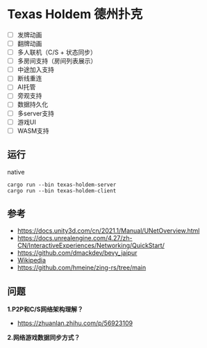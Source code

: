 # Texas Holdem 德州扑克
- [ ] 发牌动画
- [ ] 翻牌动画
- [ ] 多人联机（C/S + 状态同步）
- [ ] 多房间支持（房间列表展示）
- [ ] 中途加入支持
- [ ] 断线重连
- [ ] AI托管
- [ ] 旁观支持
- [ ] 数据持久化
- [ ] 多server支持
- [ ] 游戏UI
- [ ] WASM支持

## 运行
native
```
cargo run --bin texas-holdem-server
cargo run --bin texas-holdem-client
```

## 参考
- https://docs.unity3d.com/cn/2021.1/Manual/UNetOverview.html
- https://docs.unrealengine.com/4.27/zh-CN/InteractiveExperiences/Networking/QuickStart/
- https://github.com/dmackdev/bevy_jaipur
- [Wikipedia](https://en.wikipedia.org/wiki/Texas_hold_%27em)
- https://github.com/hmeine/zing-rs/tree/main

## 问题
**1.P2P和C/S网络架构理解？**
- https://zhuanlan.zhihu.com/p/56923109

**2.网络游戏数据同步方式？**